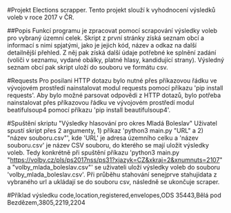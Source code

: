 #Projekt
Elections scrapper. Tento projekt slouží k vyhodnocení výsledků voleb v roce 2017 v ČR. 

##Popis
Funkcí programu je zpracovat pomocí scrapování výsledky voleb pro vybraný územní celek.
Skript z první stránky získá seznam obcí a informací s nimi spjatými, jako je jejich kód, název a odkaz na další detailnější přehled. Z něj pak získá další údaje potřebné ke splnění zadání (voliči v seznamu, vydané obálky, platné hlasy, kandidující strany). Výsledný seznam obcí pak skript uloží do souboru ve formátu csv.

#Requests
Pro posilani HTTP dotazu bylo nutné přes příkazovou řádku ve vývojovém prostředí nainstalovat modul requests pomocí příkazu 'pip install requests'.
Aby bylo možné parsovat odpovědi z HTTP dotazů, bylo potřeba nainstalovat přes příkazovou řádku ve vývojovém prostředí modul beatifulsoup4 pomocí příkazu 'pip install beautifulsoup4'.

#Spuštění skriptu "Výsledky hlasování pro okres Mladá Boleslav"
Uživatel spustí skript přes 2 argumenty, 1) příkaz 'python3 main.py "URL" a 2) "název souboru.csv"', kde 'URL' je adresa územního celku a 'název souboru.csv' je název CSV souboru, do kterého se mají uložit výsledky voleb.
Tedy konkrétně při spuštění příkazu 'python3 main.py "https://volby.cz/pls/ps2017nss/ps31?xjazyk=CZ&xkraj=2&xnumnuts=2107" a "volby_mlada_boleslav.csv"' se uživateli uloží výsledky voleb do souboru 'volby_mlada_boleslav.csv'. 
Při průběhu stahování senejprve stahujidata z vybraného url a ukládají se do souboru csv, následně se ukončuje scraper.

#Příklad výsledku
code,location,registered,envelopes,ODS
35443,Bělá pod Bezdězem,3805,2219,2204

